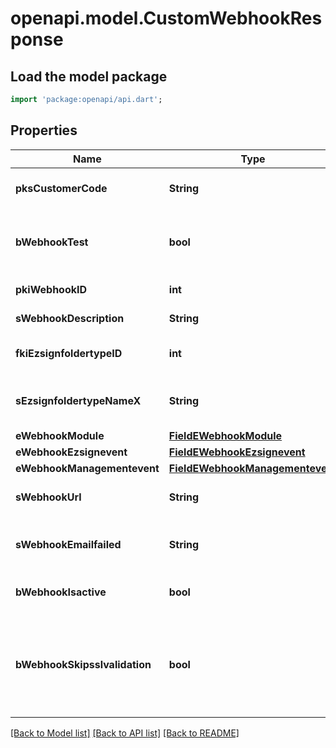 # openapi.model.CustomWebhookResponse

## Load the model package
```dart
import 'package:openapi/api.dart';
```

## Properties
Name | Type | Description | Notes
------------ | ------------- | ------------- | -------------
**pksCustomerCode** | **String** | The customer code assigned to your account | 
**bWebhookTest** | **bool** | Wheter the webhook received is a manual test or a real event | 
**pkiWebhookID** | **int** | The unique ID of the Webhook | 
**sWebhookDescription** | **String** | The description of the Webhook | 
**fkiEzsignfoldertypeID** | **int** | The unique ID of the Ezsignfoldertype. | [optional] 
**sEzsignfoldertypeNameX** | **String** | The name of the Ezsignfoldertype in the language of the requester | [optional] 
**eWebhookModule** | [**FieldEWebhookModule**](FieldEWebhookModule.md) |  | 
**eWebhookEzsignevent** | [**FieldEWebhookEzsignevent**](FieldEWebhookEzsignevent.md) |  | [optional] 
**eWebhookManagementevent** | [**FieldEWebhookManagementevent**](FieldEWebhookManagementevent.md) |  | [optional] 
**sWebhookUrl** | **String** | The URL of the Webhook callback | 
**sWebhookEmailfailed** | **String** | The email that will receive the Webhook in case all attempts fail | 
**bWebhookIsactive** | **bool** | Whether the Webhook is active or not | [optional] 
**bWebhookSkipsslvalidation** | **bool** | Wheter the server's SSL certificate should be validated or not. Not recommended to skip for production use | 

[[Back to Model list]](../README.md#documentation-for-models) [[Back to API list]](../README.md#documentation-for-api-endpoints) [[Back to README]](../README.md)


